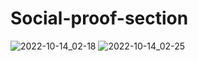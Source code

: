 # Social-proof-section

![2022-10-14_02-18](https://user-images.githubusercontent.com/103091079/195799712-f2387612-43b2-43e4-abd8-b3519f80777a.png)
![2022-10-14_02-25](https://user-images.githubusercontent.com/103091079/195799725-8d5b9bc6-9e08-4d97-bbef-936d4a244a20.png)
